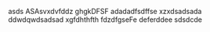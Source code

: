 asds
ASAsvxdvfddz
ghgkDFSF
adadadfsdffse
xzxdsadsada
ddwdqwdsadsad
xgfdhthfth
fdzdfgseFe
deferddee
sdsdcde

